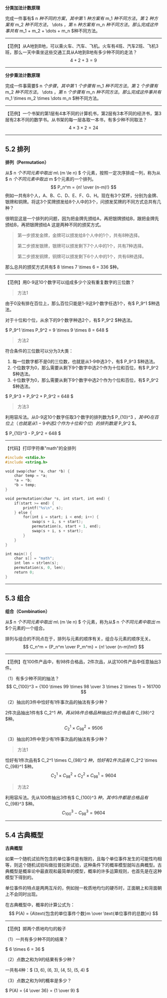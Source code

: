 **分类加法计数原理**

完成一件事有$ n $种不同的方案，其中第$ 1 $种方案有$ m_1 $种不同方法，第$ 2 $种方案有$ m_2 $种不同方法，$ \dots $，第$ n $种方案有$ m_n $种不同方法，那么完成这件事共有$ m_1 + m_2 + \dots + m_n $种不同方法。

---

【范例】从A地到B地，可以乘火车、汽车、飞机。火车有4班、汽车2班、飞机3班，那么一天中乘坐这些交通工具从A地到B地有多少种不同的走法？
$$
4 + 2 + 3 = 9
$$

---



**分步乘法计数原理**

完成一件事需要$ n $个步骤，其中第$ 1 $个步骤有$ m_1 $种不同方法，第$ 2 $个步骤有$ m_2 $种不同方法，$ \dots $，第$ n $个步骤有$ m_n $种不同方法，那么完成这件事共有$ m_1 \times m_2 \times \dots m_n $种不同方法。

---

【范例】一个书架的第1层有4本不同的计算机书，第2层有3本不同的经济书，第3层有2本不同的数学书。从书架的每一层各取一本书，有多少种不同取法？
$$
4 \times 3 \times 2 = 24
$$

---

<div style="page-break-after: always;"></div>

## 5.2 排列

**排列（Permutation）**

从$ n $个不同元素中取出$ m\ (m \le n) $ 个元素，按照一定次序排成一列，称为从$ n $个不同元素中取出$ m $个元素的一个排列。
$$
P_n^m = {n! \over (n-m)!}
$$
例如一共有8个人，A、B、C、D、E、F、G、H。现在有3个奖杯，分别为金牌、银牌和铜牌。将这3个奖牌颁发给8个人中的3个，问颁发奖牌的不同方式总共有几种？

很明显这是一个排列的问题，因为把金牌先颁给A，再把银牌颁给B，跟把金牌先颁给B，再把银牌颁给A 这是两种不同的颁奖方式。

> 第一步颁发金牌，金牌可以颁发给8个人中的1个，共有8种选择。
>
> 第二步颁发银牌，银牌可以颁发剩下7个人中的1个，共有7种选择。
>
> 第二步颁发铜牌，铜牌可以颁发剩下6个人中的1个，共有6种选择。

那么总共的颁奖方式共有$ 8 \times 7 \times 6 = 336 $种。

---

【范例】用0-9这10个数字可以组成多少个没有重复数字的三位数？

> 方法1

由于0没有排在百位上，那么百位只能是1-9这9个数字任选1个，有$ P_9^1 $种选法。

对于十位和个位，从余下的9个数字种选2个，有$ P_9^2 $种选法。

$ P_9^1 \times P_9^2 = 9 \times 9 \times 8 = 648 $



> 方法2

符合条件的三位数可以分为3大类：

1. 每一位数字都不是0的三位数，也就是从1-9中选3个，有$ P_9^3 $种选法。
2. 个位数字为0，那么需要从剩下9个数字中选2个作为十位和百位，有$ P_9^2 $种选法。
3. 十位数字为0，那么需要从剩下9个数字中选2个作为个位和百位，有$ P_9^2 $种选法。

$ P_9^3 + P_9^2 + P_9^2 = 648 $



> 方法3

利用容斥法。从0-9这10个数字任取3个数字的排列数为$ P_{10}^3 $，其中0在百位上（也就是从1-9中选2个作为十位和个位）的排列数是$ P_9^2 $。

$ P_{10}^3 - P_9^2 = 648 $

---

【代码】打印字符串"math"的全排列

```c
#include <stdio.h>
#include <string.h>

void swap(char *a, char *b) {
    char temp = *a;
    *a = *b;
    *b = temp;
}

void permutation(char *s, int start, int end) {
    if(start >= end) {
        printf("%s\n", s);
    } else {
        for(int i = start; i < end; i++) {
            swap(s + i, s + start);
            permutation(s, start + 1, end);
            swap(s + i, s + start);
        }
    }
}

int main() {
    char s[] = "math";
    int len = strlen(s);
    permutation(s, 0, len);
    return 0;
}
```

---

<div style="page-break-after: always;"></div>

## 5.3 组合

**组合（Combination）**

从$ n $个不同元素中取出$ m\ (m \le n) $ 个元素，称为从$ n $个不同元素中取出$ m $个元素的一个组合。

排列与组合的不同点在于，排列与元素的顺序有关，组合与元素的顺序无关。
$$
C_n^m = {P_n^m \over P_m^m} = {n! \over (n-m)!m!}
$$

---

【范例】在100件产品中，有98件合格品，2件次品，从这100件产品中任意抽出3件。

（1）有多少种不同的抽法？
$$
C_{100}^3 = {100 \times 99 \times 98 \over 3 \times 2 \times 1} = 161700
$$


（2）抽出的3件中恰好有1件事次品的抽法有多少种？

2件次品抽出1件有$ C_2^1 $种，再从98件合格品种抽出2件合格品有$ C_{98}^2 $种。
$$
C_2^1 \times C_{98}^2 = 9506
$$


（3）抽出的3件中至少有1件事次品的抽法有多少种？

> 方法1

恰好有1件次品有$ C_2^1 \times C_{98}^2 $种，恰好有2件次品有$ C_2^2 \times C_{98}^1 $种。
$$
C_2^1 \times C_{98}^2 + C_2^2 \times C_{98}^1 = 9604
$$

> 方法2

利用容斥法。先从100件抽出3件有$ C_{100}^3 $种，其中3件都是合格品有$ C_{98}^3 $种。
$$
C_{100}^3 - C_{98}^3 = 9604
$$

---

<div style="page-break-after: always;"></div>

## 5.4 古典概型

**古典概型**

如果一个随机试验所包含的单位事件是有限的，且每个单位事件发生的可能性均相等，则这个随机试验叫做拉普拉斯试验，这种条件下的概率模型就叫古典概型。古典概型是概率论中最直观和最简单的模型，概率的许多运算规则，也首先是在这种模型下得到的。

单位事件的特点是两两互斥的，例如抛一枚质地均匀的硬币时，正面朝上和背面朝上不会同时出现。

在古典概型中，概率的计算公式为：
$$
P(A) = {A\text{包含的单位事件个数}m \over \text{单位事件的总数}n}
$$

---

【范例】掷两个质地均匀的骰子

（1）一共有多少种不同的结果？

$ 6 \times 6 = 36 $



（2）点数之和为9的结果有多少种？

一共有4种：$ (3, 6), (6, 3), (4, 5), (5, 4) $



（3）点数之和为9的概率是多少？

$ P(A) = {4 \over 36} = {1 \over 9} $
